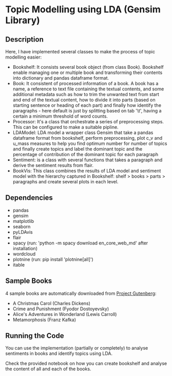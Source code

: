# Topic Modelling using LDA (Gensim Library)

## Description
Here, I have implemented several classes to make the process of topic modelling easier:
- Bookshelf: It consists several book object (from class Book). Bookshelf enable managing one or multiple book and transforming their contents into dictionary and pandas dataframe format.
- Book: It consistent of processed information of a book. A book has a name, a reference to text file containing the textual contents, and some additional metadata such as how to trim the unwanted text from start and end of the textual content, how to divide it into parts (based on starting sentence or heading of each part) and finally how identify the paragraphs - here default is just by splitting based on tab '\t', having a certain a minimum threshold of word counts.
- Processor: It's a class that orchestrate a series of preprocessing steps. This can be configured to make a suitable pipline.
- LDAModel: LDA model a wrapper class Gensim that take a pandas dataframe format from bookshelf, perform preprocessing, plot c_v and u_mass measures to help you find optimum number for number of topics and finally create topics and label the dominant topic and the percentage of contribution of the dominant topic for each paragraph
- Sentiment: is a class with several functions that takes a paragraph and derive the sentiment results from flair. 
- BookVis: This class combines the results of LDA model and sentiment model with the hierarchy captured in Bookshelf: shelf > books > parts > paragraphs and create several plots in each level.
## Dependencies
- pandas
- gensim
- matplotlib
- seaborn
- pyLDAvis
- flair
- spacy (run: 'python -m spacy download en_core_web_md' after installation)
- wordcloud
- plotnine (run: pip install 'plotnine[all]')
- itable 


## Sample Books
4 sample books are automatically downloaded from [Project Gutenberg](https://www.gutenberg.org/):
- A Christmas Carol (Charles Dickens)
- Crime and Punishment (Fyodor Dostoyevsky)
- Alice's Adventures in Wonderland (Lewis Carroll)
- Metamorphosis  (Franz Kafka)


## Running the Code
You can use the implementation (partially or completely) to analyse sentiments in books and identify topics using LDA. 

Check the provided notebook on how you can create bookshelf and analyse the content of all and each of the books.

